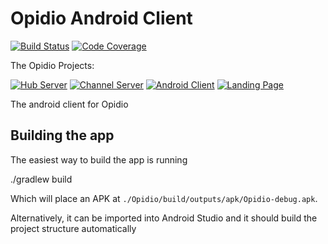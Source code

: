 # Opidio Android Client
[![Build Status](https://img.shields.io/circleci/project/opidio/android-client.svg?style=flat-square)](https://circleci.com/gh/opidio/android-client)
[![Code Coverage](https://img.shields.io/coveralls/opidio/android-client.svg?style=flat-square)](https://coveralls.io/r/opidio/android-client)

The Opidio Projects:

[![Hub Server](https://img.shields.io/badge/opidio-hub--server-lightgray.svg?style=flat-square)](https://github.com/opidio/hub-server)
[![Channel Server](https://img.shields.io/badge/opidio-channel--server-lightgray.svg?style=flat-square)](https://github.com/opidio/channel-server)
[![Android Client](https://img.shields.io/badge/opidio-android--client-blue.svg?style=flat-square)](https://github.com/opidio/android-client)
[![Landing Page](https://img.shields.io/badge/opidio-landing--page-lightgray.svg?style=flat-square)](https://github.com/opidio/landing-page)

The android client for Opidio

## Building the app
The easiest way to build the app is running

  ./gradlew build

Which will place an APK at `./Opidio/build/outputs/apk/Opidio-debug.apk`.

Alternatively, it can be imported into Android Studio and it should build the project structure automatically
